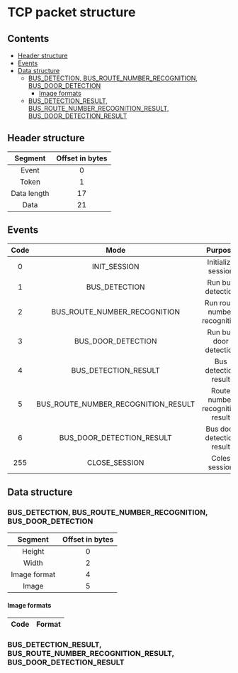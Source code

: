 # TCP packet structure

## Contents

* [Header structure](##Header-structure)
* [Events](##Events)
* [Data structure](##Data-structure)
  * [BUS_DETECTION, BUS_ROUTE_NUMBER_RECOGNITION, BUS_DOOR_DETECTION](###BUS_DETECTION,-BUS_ROUTE_NUMBER_RECOGNITION,-BUS_DOOR_DETECTION)
    * [Image formats](#Image-formats)
  * [BUS_DETECTION_RESULT, BUS_ROUTE_NUMBER_RECOGNITION_RESULT, BUS_DOOR_DETECTION_RESULT](###BUS_DETECTION_RESULT,-BUS_ROUTE_NUMBER_RECOGNITION_RESULT,-BUS_DOOR_DETECTION_RESULT)

## Header structure

| Segment     | Offset in bytes |
| :----------:| :-------------: |
| Event       | 0               |
| Token       | 1               |
| Data length | 17              |
| Data        | 21              |

## Events

| Code | Mode                                | Purpose                         |
| :--: | :---------------------------------: | :-----------------------------: |
| 0    | INIT_SESSION                        | Initialize session              |
| 1    | BUS_DETECTION                       | Run bus detection               |
| 2    | BUS_ROUTE_NUMBER_RECOGNITION        | Run route number recognition    |
| 3    | BUS_DOOR_DETECTION                  | Run bus door detection          |
| 4    | BUS_DETECTION_RESULT                | Bus detection result            |
| 5    | BUS_ROUTE_NUMBER_RECOGNITION_RESULT | Route number recognition result |
| 6    | BUS_DOOR_DETECTION_RESULT           | Bus door detection result       |
| 255  | CLOSE_SESSION                       | Coles session                   |

## Data structure

### BUS_DETECTION, BUS_ROUTE_NUMBER_RECOGNITION, BUS_DOOR_DETECTION

| Segment      | Offset in bytes |
| :-----------:| :-------------: |
| Height       | 0               |
| Width        | 2               |
| Image format | 4               |
| Image        | 5               |

#### Image formats

|Code | Format |
| :-: | :----: |

### BUS_DETECTION_RESULT, BUS_ROUTE_NUMBER_RECOGNITION_RESULT, BUS_DOOR_DETECTION_RESULT
